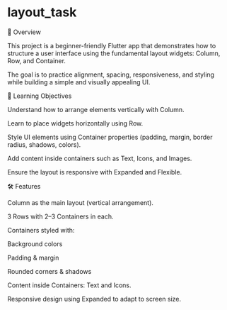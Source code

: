 # layout_task

📌 Overview

This project is a beginner-friendly Flutter app that demonstrates how to structure a user interface using the fundamental layout widgets: Column, Row, and Container.

The goal is to practice alignment, spacing, responsiveness, and styling while building a simple and visually appealing UI.

🎯 Learning Objectives

Understand how to arrange elements vertically with Column.

Learn to place widgets horizontally using Row.

Style UI elements using Container properties (padding, margin, border radius, shadows, colors).

Add content inside containers such as Text, Icons, and Images.

Ensure the layout is responsive with Expanded and Flexible.

🛠 Features

Column as the main layout (vertical arrangement).

3 Rows with 2–3 Containers in each.

Containers styled with:

Background colors

Padding & margin

Rounded corners & shadows

Content inside Containers: Text and Icons.

Responsive design using Expanded to adapt to screen size.